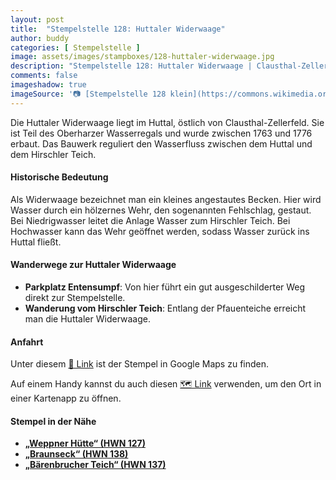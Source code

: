 ```yaml
---
layout: post
title:  "Stempelstelle 128: Huttaler Widerwaage"
author: buddy
categories: [ Stempelstelle ]
image: assets/images/stampboxes/128-huttaler-widerwaage.jpg
description: "Stempelstelle 128: Huttaler Widerwaage | Clausthal-Zellerfeld"
comments: false
imageshadow: true
imageSource: '📷 [Stempelstelle 128 klein](https://commons.wikimedia.org/wiki/File:Stempelsstelle_128_klein.jpg) von <a href="//commons.wikimedia.org/w/index.php?title=User:Frank_Hebestreit&amp;action=edit&amp;redlink=1" class="new" title="User:Frank Hebestreit (page does not exist)">Frank Hebestreit</a> unter Lizenz [CC BY-SA 4.0](https://creativecommons.org/licenses/by-sa/4.0)'
---
```


Die Huttaler Widerwaage liegt im Huttal, östlich von Clausthal-Zellerfeld. Sie ist Teil des Oberharzer Wasserregals und wurde zwischen 1763 und 1776 erbaut. Das Bauwerk reguliert den Wasserfluss zwischen dem Huttal und dem Hirschler Teich. 

#### Historische Bedeutung

Als Widerwaage bezeichnet man ein kleines angestautes Becken. Hier wird Wasser durch ein hölzernes Wehr, den sogenannten Fehlschlag, gestaut. Bei Niedrigwasser leitet die Anlage Wasser zum Hirschler Teich. Bei Hochwasser kann das Wehr geöffnet werden, sodass Wasser zurück ins Huttal fließt. 

#### Wanderwege zur Huttaler Widerwaage

- **Parkplatz Entensumpf**: Von hier führt ein gut ausgeschilderter Weg direkt zur Stempelstelle. 
- **Wanderung vom Hirschler Teich**: Entlang der Pfauenteiche erreicht man die Huttaler Widerwaage. 

#### Anfahrt

Unter diesem [📍 Link](https://www.google.com/maps/dir/?api=1&origin=&destination=51.78573%2C%2010.37743) ist der Stempel in Google Maps zu finden.

<div class="android-only">
  Auf einem Handy kannst du auch diesen 
  <a href="geo:51.78573,10.37743">🗺️ Link</a> 
  verwenden, um den Ort in einer Kartenapp zu öffnen.
  <p></p>
</div>

#### Stempel in der Nähe

- [**„Weppner Hütte“ (HWN 127)**](/stempelstelle-127-weppner-huette)
- [**„Braunseck“ (HWN 138)**](/stempelstelle-138-braunseck)
- [**„Bärenbrucher Teich“ (HWN 137)**](/stempelstelle-137-baerenbrucher-teich)
